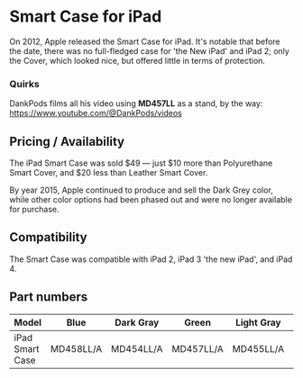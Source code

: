 # Smart Case for iPad
On 2012, Apple released the Smart Case for iPad. It's notable that before the date, there was no full-fledged case for 'the New iPad' and iPad 2; only the Cover, which looked nice, but offered little in terms of protection.

### Quirks

DankPods films all his video using **MD457LL** as a stand, by the way: https://www.youtube.com/@DankPods/videos

## Pricing / Availability
The iPad Smart Case was sold $49 — just $10 more than Polyurethane Smart Cover, and $20 less than Leather Smart Cover. 

By year 2015, Apple continued to produce and sell the Dark Grey color, while other color options had been phased out and were no longer available for purchase.

## Compatibility
The Smart Case was compatible with iPad 2, iPad 3 'the new iPad', and iPad 4.

## Part numbers
| Model           | Blue      | Dark Gray | Green     | Light Gray | Pink      | Red       |
| --------------- | --------- | --------- | --------- | ---------- | --------- | --------- |
| iPad Smart Case | MD458LL/A | MD454LL/A | MD457LL/A | MD455LL/A  | MD456LL/A | MD579LL/A |
